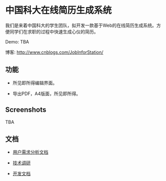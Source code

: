 # 中国科大在线简历生成系统

我们是来着中国科大的学生团队，拟开发一款基于Web的在线简历生成系统。方便同学们在求职的过程中快速生成心仪的简历。

Demo: TBA

博客: <http://www.cnblogs.com/JobInforStation/>

## 功能

-   所见即所得编辑界面。

-   导出PDF，A4版面，所见即所得。

## Screenshots

TBA

## 文档

-   [用户需求分析文档](<docs/用户需求分析文档.md>)

-   [技术调研](<docs/技术调研.md>)

-   [开发文档](<docs/develop.md>)
